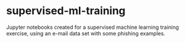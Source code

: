 # supervised-ml-training
Jupyter notebooks created for a supervised machine learning training exercise, using an e-mail data set with some phishing examples. 
